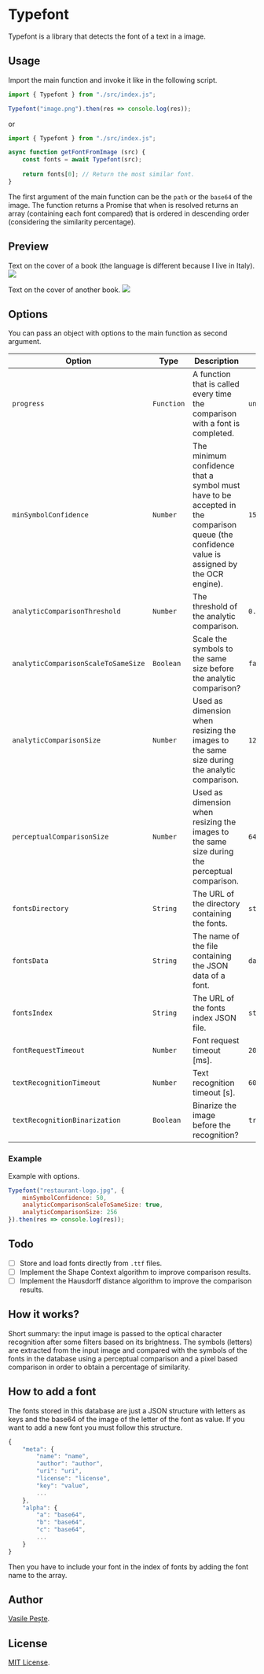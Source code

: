# Typefont
Typefont is a library that detects the font of a text in a image.

## Usage
Import the main function and invoke it like in the following script.

```javascript
import { Typefont } from "./src/index.js";

Typefont("image.png").then(res => console.log(res));
```
or
```javascript
import { Typefont } from "./src/index.js";

async function getFontFromImage (src) {
    const fonts = await Typefont(src);
    
    return fonts[0]; // Return the most similar font.
}
```

The first argument of the main function can be the `path` or the `base64` of the image. The function returns a Promise that when is resolved returns an array (containing each font compared) that is ordered in descending order (considering the similarity percentage).

## Preview
Text on the cover of a book (the language is different because I live in Italy).
![](http://i.imgur.com/1JnyIC3.jpg)

Text on the cover of another book.
![](http://i.imgur.com/smfr0Kn.jpg)

## Options
You can pass an object with options to the main function as second argument.

Option | Type | Description | Default
--- | --- | --- | ---
`progress` | `Function` | A function that is called every time the comparison with a font is completed. | `undefined`
`minSymbolConfidence` | `Number` | The minimum confidence that a symbol must have to be accepted in the comparison queue (the confidence value is assigned by the OCR engine). | `15`
`analyticComparisonThreshold` | `Number` | The threshold of the analytic comparison. | `0.5`
`analyticComparisonScaleToSameSize` | `Boolean` | Scale the symbols to the same size before the analytic comparison? | `false`
`analyticComparisonSize` | `Number` | Used as dimension when resizing the images to the same size during the analytic comparison. | `128`
`perceptualComparisonSize` | `Number` | Used as dimension when resizing the images to the same size during the perceptual comparison. | `64`
`fontsDirectory` | `String` | The URL of the directory containing the fonts. | `storage/fonts/`
`fontsData` | `String` | The name of the file containing the JSON data of a font. | `data.json`
`fontsIndex` | `String` | The URL of the fonts index JSON file. | `storage/index.json`
`fontRequestTimeout` | `Number` | Font request timeout [ms]. | `2000`
`textRecognitionTimeout` | `Number` | Text recognition timeout [s]. | `60`
`textRecognitionBinarization` | `Boolean` | Binarize the image before the recognition? | `true`

### Example
Example with options.
```javascript
Typefont("restaurant-logo.jpg", {
    minSymbolConfidence: 50,
    analyticComparisonScaleToSameSize: true,
    analyticComparisonSize: 256
}).then(res => console.log(res));
```

## Todo
+ [ ] Store and load fonts directly from `.ttf` files.
+ [ ] Implement the Shape Context algorithm to improve comparison results.
+ [ ] Implement the Hausdorff distance algorithm to improve the comparison results.

## How it works?
Short summary: the input image is passed to the optical character recognition after some filters based on its brightness. The symbols (letters) are extracted from the input image and compared with the symbols of the fonts in the database using a perceptual comparison and a pixel based comparison in order to obtain a percentage of similarity.

## How to add a font
The fonts stored in this database are just a JSON structure with letters as keys and the base64 of the image of the letter of the font as value. If you want to add a new font you must follow this structure.
```javascript
{
    "meta": {
        "name": "name",
        "author": "author",
        "uri": "uri",
        "license": "license",
        "key": "value",
        ...
    },
    "alpha": {
        "a": "base64",
        "b": "base64",
        "c": "base64",
        ...
    }
}
```
Then you have to include your font in the index of fonts by adding the font name to the array.

## Author
[Vasile Pește](https://twitter.com/Sirvasile_).

## License
[MIT License](LICENSE).
